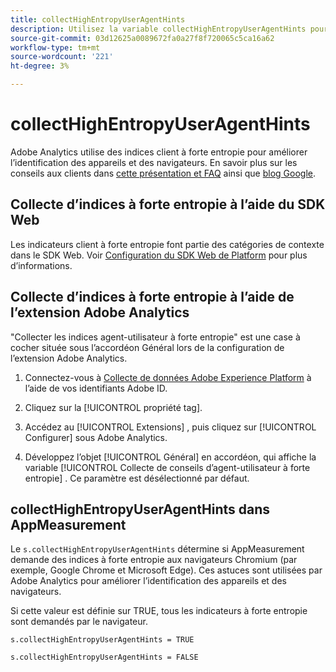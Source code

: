 ```yaml
---
title: collectHighEntropyUserAgentHints
description: Utilisez la variable collectHighEntropyUserAgentHints pour déterminer si Adobe va demander des indicateurs d’entropie élevée aux navigateurs Chrome et Microsoft Edge (par exemple, Google Chrome et Edge).
source-git-commit: 03d12625a0089672fa0a27f8f720065c5ca16a62
workflow-type: tm+mt
source-wordcount: '221'
ht-degree: 3%

---
```



# collectHighEntropyUserAgentHints

Adobe Analytics utilise des indices client à forte entropie pour améliorer l’identification des appareils et des navigateurs. En savoir plus sur les conseils aux clients dans [cette présentation et FAQ](/help/technotes/client-hints.md) ainsi que [blog Google](https://web.dev/user-agent-client-hints/).

## Collecte d’indices à forte entropie à l’aide du SDK Web

Les indicateurs client à forte entropie font partie des catégories de contexte dans le SDK Web. Voir [Configuration du SDK Web de Platform](https://experienceleague.adobe.com/docs/experience-platform/edge/fundamentals/configuring-the-sdk.html?lang=en) pour plus d’informations.

## Collecte d’indices à forte entropie à l’aide de l’extension Adobe Analytics

&quot;Collecter les indices agent-utilisateur à forte entropie&quot; est une case à cocher située sous l’accordéon Général lors de la configuration de l’extension Adobe Analytics.

1. Connectez-vous à [Collecte de données Adobe Experience Platform](https://experience.adobe.com/#/@adobepm/data-collection) à l’aide de vos identifiants Adobe ID.

1. Cliquez sur la [!UICONTROL propriété tag].

1. Accédez au [!UICONTROL Extensions] , puis cliquez sur [!UICONTROL Configurer] sous Adobe Analytics.

1. Développez l’objet [!UICONTROL Général] en accordéon, qui affiche la variable [!UICONTROL Collecte de conseils d’agent-utilisateur à forte entropie] . Ce paramètre est désélectionné par défaut.

## collectHighEntropyUserAgentHints dans AppMeasurement

Le `s.collectHighEntropyUserAgentHints` détermine si AppMeasurement demande des indices à forte entropie aux navigateurs Chromium (par exemple, Google Chrome et Microsoft Edge). Ces astuces sont utilisées par Adobe Analytics pour améliorer l’identification des appareils et des navigateurs.

Si cette valeur est définie sur TRUE, tous les indicateurs à forte entropie sont demandés par le navigateur.

`s.collectHighEntropyUserAgentHints = TRUE`

`s.collectHighEntropyUserAgentHints = FALSE`